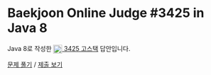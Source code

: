 # Baekjoon Online Judge #3425 in Java 8
Java 8로 작성한 [<img src="https://static.solved.ac/tier_small/12.svg" height="20" align="center">
3425 고스택](https://www.acmicpc.net/problem/3425) 답안입니다.

[문제 풀기](https://www.acmicpc.net/problem/3425) /
[제출 보기](https://www.acmicpc.net/source/87986318)

